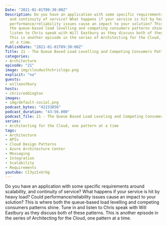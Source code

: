 ```yaml
---
Date: "2021-01-01T09:30:00Z"
Description: Do you have an application with some specific requirements around scalability,
  and continuity of service? What happens if your service is hit by heavy load? Could
  performance/reliability issues cause an impact to your solution? This is where both
  the queue-based load levelling and competing consumers patterns shine. Tune in and
  listen to Chris speak with Will Eastbury as they discuss both of these patterns.
  This is another episode in the series of Architecting for the Cloud, one pattern
  at a time.
PublishDate: "2021-01-01T09:30:00Z"
Title: 21 - The Queue Based Load Levelling and Competing Consumers Pattern
categories:
- Architecture
episode: "21"
image: img/cloudwithchrislogo.png
explicit: "no"
guests:
- willeastbury
hosts:
- chrisreddington
images:
- img/default-social.png
podcast_bytes: "42233856"
podcast_duration: "43:56.000"
podcast_file: 21 - The Queue Based Load Leveling and Competing Consumers Pattern.mp3
series:
- Architecting for the Cloud, one pattern at a time
tags:
- Architecture
- APIs
- Cloud Design Patterns
- Azure Architecture Center
- Messaging
- Integration
- Scalability
- Requirements
youtube: CI3yzIxUrGg
---
```

Do you have an application with some specific requirements around scalability, and continuity of service? What happens if your service is hit by heavy load? Could performance/reliability issues cause an impact to your solution? This is where both the queue-based load levelling and competing consumers patterns shine. Tune in and listen to Chris speak with Will Eastbury as they discuss both of these patterns. This is another episode in the series of Architecting for the Cloud, one pattern at a time.
